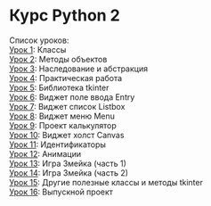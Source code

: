 # Курс Python 2

Список уроков:  
[Урок 1](lesson01_classes): Классы  
[Урок 2](lesson02_methods): Методы объектов  
[Урок 3](lesson03_inherit): Наследование и абстракция  
[Урок 4](lesson04_practice): Практическая работа  
[Урок 5](lesson05_tkinter): Библиотека tkinter  
[Урок 6](lesson06_entry): Виджет поле ввода Entry  
[Урок 7](lesson07_listbox): Виджет список Listbox  
[Урок 8](lesson08_menu): Виджет меню Menu  
[Урок 9](lesson09_project): Проект калькулятор  
[Урок 10](lesson10_canvas): Виджет холст Canvas  
[Урок 11](lesson11_identifiers): Идентификаторы  
[Урок 12](lesson12_animation): Анимации  
[Урок 13](lesson13_game): Игра Змейка (часть 1)  
[Урок 14](lesson14_game): Игра Змейка (часть 2)  
[Урок 15](lesson15): Другие полезные классы и методы tkinter  
[Урок 16](lesson16_final): Выпускной проект    
